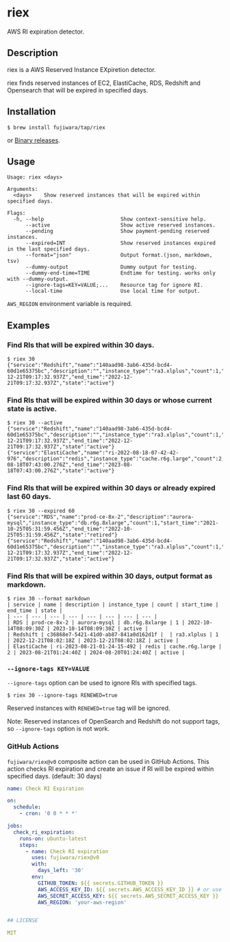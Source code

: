 # riex

AWS RI expiration detector.

## Description

riex is a AWS Reserved Instance EXpiretion detector.

riex finds reserved instances of EC2, ElastiCache, RDS, Redshift and Opensearch that will be expired in specified days.

## Installation

```console
$ brew install fujiwara/tap/riex
```

or [Binary releases](https://github.com/fujiwara/riex/releases).

## Usage

```
Usage: riex <days>

Arguments:
  <days>    Show reserved instances that will be expired within specified days.

Flags:
  -h, --help                         Show context-sensitive help.
      --active                       Show active reserved instances.
      --pending                      Show payment-pending reserved instances.
      --expired=INT                  Show reserved instances expired in the last specified days.
      --format="json"                Output format.(json, markdown, tsv)
      --dummy-output                 Dummy output for testing.
      --dummy-end-time=TIME          Endtime for testing. works only with --dummy-output.
      --ignore-tags=KEY=VALUE;...    Resource tag for ignore RI.
      --local-time                   Use local time for output.
```

`AWS_REGION` environment variable is required.


## Examples

### Find RIs that will be expired within 30 days.

```console
$ riex 30
{"service":"Redshift","name":"140aad98-3ab6-435d-bcd4-60d1e65375bc","description":"","instance_type":"ra3.xlplus","count":1,"start_time":"2021-12-21T09:17:32.937Z","end_time":"2022-12-21T09:17:32.937Z","state":"active"}
```

### Find RIs that will be expired within 30 days or whose current state is active.

```console
$ riex 30 --active
{"service":"Redshift","name":"140aad98-3ab6-435d-bcd4-60d1e65375bc","description":"","instance_type":"ra3.xlplus","count":1,"start_time":"2021-12-21T09:17:32.937Z","end_time":"2022-12-21T09:17:32.937Z","state":"active"}
{"service":"ElastiCache","name":"ri-2022-08-18-07-42-42-976","description":"redis","instance_type":"cache.r6g.large","count":2,"start_time":"2022-08-18T07:43:00.276Z","end_time":"2023-08-18T07:43:00.276Z","state":"active"}
```

### Find RIs that will be expired within 30 days or already expired last 60 days.

```
$ riex 30 --expired 60
{"service":"RDS","name":"prod-ce-8x-2","description":"aurora-mysql","instance_type":"db.r6g.8xlarge","count":1,"start_time":"2021-10-25T05:31:59.456Z","end_time":"2022-10-25T05:31:59.456Z","state":"retired"}
{"service":"Redshift","name":"140aad98-3ab6-435d-bcd4-60d1e65375bc","description":"","instance_type":"ra3.xlplus","count":1,"start_time":"2021-12-21T09:17:32.937Z","end_time":"2022-12-21T09:17:32.937Z","state":"active"}
```

### Find RIs that will be expired within 30 days, output format as markdown.

```console
$ riex 30 --format markdown
| service | name | description | instance_type | count | start_time | end_time | state |
| --- | --- | --- | --- | --- | --- | --- | --- |
| RDS | prod-ce-8x-2 | aurora-mysql | db.r6g.8xlarge | 1 | 2022-10-14T08:09:30Z | 2023-10-14T08:09:30Z | active |
| Redshift | c36868e7-5421-41d0-ab87-841a0d162d1f |  | ra3.xlplus | 1 | 2022-12-21T08:02:18Z | 2023-12-21T08:02:18Z | active |
| ElastiCache | ri-2023-08-21-01-24-15-492 | redis | cache.r6g.large | 2 | 2023-08-21T01:24:40Z | 2024-08-20T01:24:40Z | active |
```

### `--ignore-tags KEY=VALUE`

`--ignore-tags` option can be used to ignore RIs with specified tags.

```console
$ riex 30 --ignore-tags RENEWED=true
```

Reserved instances with `RENEWED=true` tag will be ignored.

Note: Reserved instances of OpenSearch and Redshift do not support tags, so `--ignore-tags` option is not work.

### GitHub Actions

`fujiwara/riex@v0` composite action can be used in GitHub Actions.
This action checks RI expiration and create an issue if RI will be expired within specified days. (default: 30 days)

```yaml
name: Check RI Expiration

on:
  schedule:
    - cron: '0 0 * * *'

jobs:
  check_ri_expiration:
    runs-on: ubuntu-latest
    steps:
      - name: Check RI expiration
        uses: fujiwara/riex@v0
        with:
          days_left: '30'
        env:
          GITHUB_TOKEN: ${{ secrets.GITHUB_TOKEN }}
          AWS_ACCESS_KEY_ID: ${{ secrets.AWS_ACCESS_KEY_ID }} # or use aws-actions/configure-aws-credentials in before step
          AWS_SECRET_ACCESS_KEY: ${{ secrets.AWS_SECRET_ACCESS_KEY }}
          AWS_REGION: 'your-aws-region'


## LICENSE

MIT
